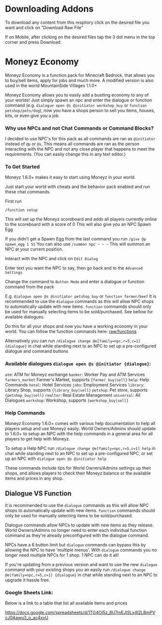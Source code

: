 # Downloading Addons
To download any content from this respitory click on the desired file you want and click on "Download Raw File"

If on Mobile, after clicking on the desired files tap the 3 dot menu in the top corner and press Download.

# Moneyz Economy
Moneyz Economy is a function pack for Minecraft Bedrock, that allows you to buy/sell items, apply for jobs and much more. A modified version is also used in the world MountainSide Villages 1.1.0+

Moneyz Economy allows you to easily add a bustling economy to any of your worlds! Just simply spawn an npc and enter the dialogue or function command (e.g. `dialogue open @s @initiator workshop_buy` or `function petshop/pets/dog`), now you have a shops person to sell you items, houses, kits, or even give you a job.

### Why use NPCs and not Chat Commands or Command Blocks?
I decided to use NPC's for this pack as all commands are ran as `@initiator` instead of `@p` or `@s`. This means all commands are ran as the person interacting with the NPC and not any close player that happens to meet the requirements. (You can easily change this in any text editor.)

### To Get Started 

Moneyz 1.6.0+ makes it easy to start using Moneyz in your world.

Just start your world with cheats and the behavior pack enabled and run these chat commands.

First run

`/function setup`

This will set up the Moneyz scoreboard and adds all players currently online to the scoreboard with a score of 0
This will also give you an NPC Spawn Egg

If you didn't get a Spawn Egg from the last command you run `/give @p spawn_egg 1 51`
You can also use `/summon npc ~ ~ ~`
This will summon an NPC at your current position.

Interact with the NPC and click on `Edit Dialog`

Enter text you want the NPC to say, then go back and to the `Advanced Settings`

Change the command to `Button Mode` and enter a dialogue or function command from the pack

E.g. `dialogue open @s @initiator petshop_buy` or `function farmer/beef`
It is recommended to use the `dialogue` commands as this will allow NPC shops to automatically update with new items. `function` commamds should only be used for manually selecting items to be sold/purchased. See bellow for available dialogues.

Do this for all your shops and now you have a working economy in your world.
You can follow the function commands here: [raw/functions](raw/functions)

Alternatively you can run `/dialogue change @e[family=npc,r=5,c=1] {dialogue}` in chat while standing next to an NPC to set up a pre-configured dialogue and command buttons

### Available dialogues `dialogue open @s @initiator {dialogue}`: 
`atm`: ATM for Moneyz exchange
`banker`: Worker Pay and ATM Services 
`farmers_market` Farmer's Market, supports `{farmer_buy|sell}`
`help`: Help Commands
`hotel`: Hotel Services
`jobs`: Employment Services
`library`: Library Shop, supports `{library_buy|sell}`
`petshop`: Pet store, supports `{petshop_buy|sell}`
`realtor`: Real Estate Management
`universal`: All Dialogues
`workshop`: Workshop, supports `{workshop_buy|sell}`

### Help Commands
Moneyz Economy 1.6.0+ comes with various help documentation to help all players setup and use Moneyz easily.
World Owners/Admins should update to 1.6.0+ to setup an NPC with the help commands in a general area for all players to get help with Moneyz. 

To setup a Help NPC run `/dialogue change @e[family=npc,r=5,c=1] help` in chat while standing next to an NPC to set up a pre-configured NPC, or set up an NPC with `dialogue open @s @initiator help`

These commands include tips for World Owners/Admins settings up their shops, and allows players to check their Moneyz balance or the available items and prices in any shop.

## Dialogue VS Function
It is recommended to use the `dialogue` commands as this will allow NPC shops to automatically update with new items. `function` commamds should only be used for manually selecting items to be sold/purchased.

Dialogue commands allow NPCs to update with new items as they release. World Owners/Admins no longer need to enter each individual function command as they're already preconfigured with the dialogue command. 

NPCs have a 6 button limit but `dialogue` commands can bypass this by allowing the NPC to have 'multiple menus'. With `dialogue` commands you no longer need multiple NPCs for 1 shop. 1 NPC can do it all!

If you're updating from a previous version and want to use the new `dialogue` command with your existing shops you an easily run `/dialogue change @e[family=npc,r=5,c=1] {dialogue}` in chat while standing next to an NPC to upgrade it hassle free.

### Google Sheets Link:
Below is a link to a table that list all available items and prices

https://docs.google.com/spreadsheets/d/1TG4Ol5z_8U7mEJlSLx4I2LBmPVcJ0Aawu3_o_ac4xvU
